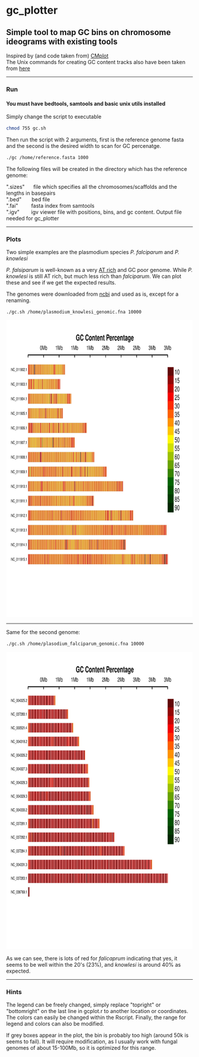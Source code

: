 gc_plotter
=========

## Simple tool to map GC bins on chromosome ideograms with existing tools

Inspired by (and code taken from) [CMplot](https://github.com/YinLiLin/R-CMplot)
<br>
The Unix commands for creating GC content tracks also have been taken from [here](https://wiki.bits.vib.be/index.php/Create_a_GC_content_track)

---

### Run

#### You must have bedtools, samtools and basic unix utils installed

Simply change the script to executable

```bash
chmod 755 gc.sh
```

Then run the script with 2 arguments, first is the reference genome fasta and the second is the desired width to scan for GC percenatge. 
```bash
./gc /home/reference.fasta 1000
```
The following files will be created in the directory which has the reference genome:

".sizes" &nbsp;&nbsp;&nbsp;&nbsp;   file which specifies all the chromosomes/scaffolds and the lengths in basepairs <br>
".bed"   &nbsp;&nbsp;&nbsp;&nbsp;&nbsp;  bed file <br>
".fai"   &nbsp;&nbsp;&nbsp;&nbsp;&nbsp;&nbsp;&nbsp;  fasta index from samtools <br>
".igv"   &nbsp;&nbsp;&nbsp;&nbsp;&nbsp;&nbsp; igv viewer file with positions, bins, and gc content. Output file needed for gc_plotter<br>

---

### Plots

Two simple examples are the plasmodium species *P. falciparum* and *P. knowlesi*

*P. falsiparum* is well-known as a very [AT rich](https://genomevolution.org/wiki/index.php/Plasmodia_comparative_genomics) and GC poor genome. While *P. knowlesi* is still AT rich, but much less rich than *falciparum*. We can plot these and see if we get the expected results.

The genomes were downloaded from [ncbi](https://www.ncbi.nlm.nih.gov/genome/?term=txid1245013[Organism:noexp]) and used as is, except for a renaming. 

```bash
./gc.sh /home/plasmodium_knowlesi_genomic.fna 10000
```
<p align="center">
<a href="https://raw.githubusercontent.com/TheRincon/gc_plotter/plas1.jpg">
<img src="plas1.jpg" height="800px" width="800px">
</a>
</p>

---
Same for the second genome:

```bash
./gc.sh /home/plasodium_falciparum_genomic.fna 10000
```
<p align="center">
<a href="https://raw.githubusercontent.com/TheRincon/gc_plotter/plas.jpg">
<img src="plas.jpg" height="800px" width="800px">
</a>
</p>

As we can see, there is lots of red for *falicaprum* indicating that yes, it seems to be well within the 20's (23%), and *knowlesi* is around 40% as expected. 

---

### Hints

The legend can be freely changed, simply replace "topright" or "bottomright" on the last line in gcplot.r to another location or coordinates. The colors can easily be changed within the Rscript. Finally, the range for legend and colors can also be modified. 

If grey boxes appear in the plot, the bin is probably too high (around 50k is seems to fail). It will require modification, as I usually work with fungal genomes of about 15-100Mb, so it is optimized for this range. 
